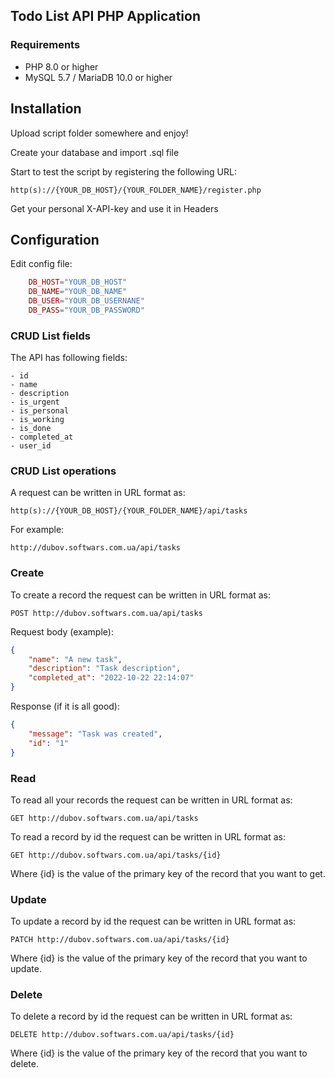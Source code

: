 ## Todo List API PHP Application

### Requirements
* PHP 8.0 or higher
* MySQL 5.7 / MariaDB 10.0 or higher

## Installation

Upload script folder somewhere and enjoy!

Create your database and import .sql file

Start to test the script by registering the following URL:

`http(s)://{YOUR_DB_HOST}/{YOUR_FOLDER_NAME}/register.php`

Get your personal X-API-key and use it in Headers

## Configuration

Edit config file:

```php
	DB_HOST="YOUR_DB_HOST"
	DB_NAME="YOUR_DB_NAME"
	DB_USER="YOUR_DB_USERNANE"
	DB_PASS="YOUR_DB_PASSWORD"
```

### CRUD List fields

The API has following fields:

```code 
- id
- name
- description
- is_urgent
- is_personal
- is_working
- is_done
- completed_at
- user_id
 ```

### CRUD List operations

A request can be written in URL format as:

`http(s)://{YOUR_DB_HOST}/{YOUR_FOLDER_NAME}/api/tasks`

For example:

`http://dubov.softwars.com.ua/api/tasks`

### Create

To create a record the request can be written in URL format as:

`POST http://dubov.softwars.com.ua/api/tasks`

Request body (example):

```json
{
    "name": "A new task",
    "description": "Task description",
    "completed_at": "2022-10-22 22:14:07"
}
```
Response (if it is all good):

```json
{
    "message": "Task was created",
    "id": "1"
}
```

### Read

To read all your records the request can be written in URL format as:

`GET http://dubov.softwars.com.ua/api/tasks`

To read a record by id the request can be written in URL format as:

`GET http://dubov.softwars.com.ua/api/tasks/{id}`

  Where {id} is the value of the primary key of the record that you want to get.

### Update

To update a record by id the request can be written in URL format as:

`PATCH http://dubov.softwars.com.ua/api/tasks/{id}`

  Where {id} is the value of the primary key of the record that you want to update.

### Delete

To delete a record by id the request can be written in URL format as:

`DELETE http://dubov.softwars.com.ua/api/tasks/{id}`

  Where {id} is the value of the primary key of the record that you want to delete.